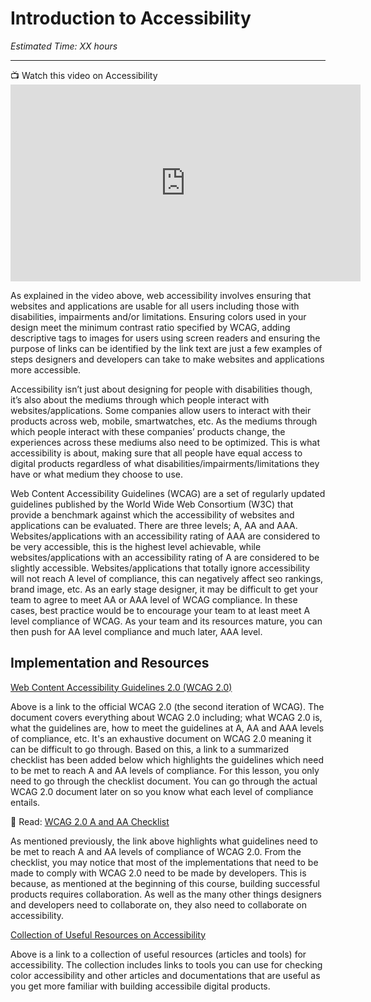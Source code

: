 # Introduction to Accessibility
*Estimated Time: XX hours*

---


<aside>
📺 Watch this video on Accessibility
</aside>

<iframe width="560" height="315" src="https://www.youtube.com/embed/20SHvU2PKsM" title="YouTube video player" frameborder="0" allow="accelerometer; autoplay; clipboard-write; encrypted-media; gyroscope; picture-in-picture" allowfullscreen></iframe>


As explained in the video above, web accessibility involves ensuring that websites and applications are usable for all users including those with disabilities, impairments and/or limitations. Ensuring colors used in your design meet the minimum contrast ratio specified by WCAG, adding descriptive tags to images for users using screen readers and ensuring the purpose of links can be identified by the link text are just a few examples of steps designers and developers can take to make websites and applications more accessible.  

Accessibility isn’t just about designing for people with disabilities though, it’s also about the mediums through which people interact with websites/applications. Some companies allow users to interact with their products across web, mobile, smartwatches, etc. As the mediums through which people interact with these companies’ products change, the experiences across these mediums also need to be optimized. This is what accessibility is about, making sure that all people have equal access to digital products regardless of what disabilities/impairments/limitations they have or what medium they choose to use.  

Web Content Accessibility Guidelines (WCAG) are a set of regularly updated guidelines published by the World Wide Web Consortium (W3C) that provide a benchmark against which the accessibility of websites and applications can be evaluated. There are three levels; A, AA and AAA. Websites/applications with an accessibility rating of AAA are considered to be very accessible, this is the highest level achievable, while websites/applications with an accessibility rating of A are considered to be slightly accessible. Websites/applications that totally ignore accessibility will not reach A level of compliance, this can negatively affect seo rankings, brand image, etc. As an early stage designer, it may be difficult to get your team to agree to meet AA or AAA level of WCAG compliance. In these cases, best practice would be to encourage your team to at least meet A level compliance of WCAG. As your team and its resources mature, you can then push for AA level compliance and much later, AAA level. 


## Implementation and Resources 

[Web Content Accessibility Guidelines 2.0 (WCAG 2.0)](https://www.w3.org/TR/WCAG20/)

Above is a link to the official WCAG 2.0 (the second iteration of WCAG). The document covers everything about WCAG 2.0 including; what WCAG 2.0 is, what the guidelines are, how to meet the guidelines at A, AA and AAA levels of compliance, etc. It's an exhaustive document on WCAG 2.0 meaning it can be difficult to go through. Based on this, a link to a summarized checklist has been added below which highlights the guidelines which need to be met to reach A and AA levels of compliance. For this lesson, you only need to go through the checklist document. You can go through the actual WCAG 2.0 document later on so you know what each level of compliance entails. 


<aside> 
  📖 Read: <a href="https://usability.yale.edu/web-accessibility/articles/wcag2-checklist" target="_blank">WCAG 2.0 A and AA Checklist</a>
  </aside>

As mentioned previously, the link above highlights what guidelines need to be met to reach A and AA levels of compliance of WCAG 2.0. From the checklist, you may notice that most of the implementations that need to be made to comply with WCAG 2.0 need to be made by developers. This is because, as mentioned at the beginning of this course, building successful products requires collaboration. As well as the many other things designers and developers need to collaborate on,  they also need to collaborate on accessibility. 


[Collection of Useful Resources on Accessibility](https://docs.google.com/spreadsheets/d/1F8te-oOmaGGImjhLbg4reF1XjYvXjJA8HYMKWefNEIM/edit#gid=0)

Above is a link to a collection of useful resources (articles and tools) for accessibility. The collection includes links to tools you can use for checking color accessibility and other articles and documentations that are useful as you get more familiar with building accessibile digital products.
